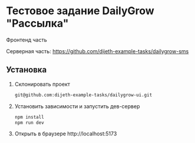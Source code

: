 # Тестовое задание DailyGrow "Рассылка"

Фронтенд часть

Серверная часть: https://github.com/dijeth-example-tasks/dailygrow-sms

## Установка

1. Склонировать проект
   ```sh
   git@github.com:dijeth-example-tasks/dailygrow-ui.git
   ```
1. Установить зависимости и запустить дев-сервер
   ```sh
   npm install
   npm run dev
   ```
1. Открыть в браузере http://localhost:5173
